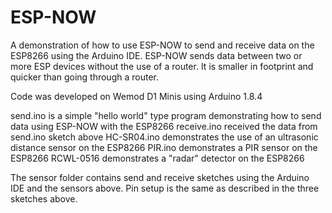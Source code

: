 # ESP-NOW

A demonstration of how to use ESP-NOW to send and receive data on the ESP8266 using the Arduino IDE. ESP-NOW sends data between two or more ESP devices without the use of a router. It is smaller in footprint and quicker than going through a router.

Code was developed on Wemod D1 Minis using Arduino 1.8.4

send.ino is a simple "hello world" type program demonstrating how to send data using ESP-NOW with the ESP8266 receive.ino received the data from send.ino sketch above
HC-SR04.ino demonstrates the use of an ultrasonic distance sensor on the ESP8266 PIR.ino demonstrates a PIR sensor on the ESP8266 RCWL-0516 demonstrates a "radar" detector on the ESP8266

The sensor folder contains send and receive sketches using the Arduino IDE and the sensors above. Pin setup is the same as described in the three sketches above.

